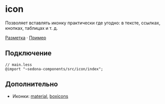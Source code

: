 # icon

Позволяет вставлять иконку практически где угодно: в тексте, ссылках, кнопках, таблицах и т. д.

[Разметка](https://github.com/getsedona/sedona-components/blob/master/src/icon/examples.html) · [Пример](https://getsedona.github.io/sedona-components/icon.html)

## Подключение

```less
// main.less
@import "~sedona-components/src/icon/index";
```

## Дополнительно

* Иконки: [material](https://material.io/tools/icons/), [boxicons](https://boxicons.com/)
